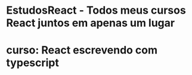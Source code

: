 # EstudosReact - Todos meus cursos React juntos em apenas um lugar

# curso: React escrevendo com typescript
